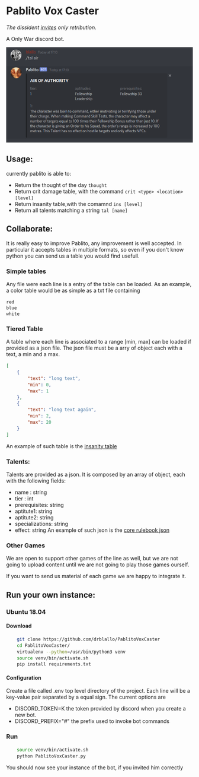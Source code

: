 # Pablito Vox Caster

*The dissident [invites](https://discordapp.com/oauth2/authorize?client_id=697772823044948019&permissions=2048&scope=bot) only retribution.*

A Only War discord bot.

![alt text](https://github.com/drblallo/PablitoVoxCaster/blob/master/pictures/examples/talent.png  "talent example")

## Usage:
currently pablito is able to:
* Return the thought of the day
  ```thought```
* Return crit damage table, with the command
  ```crit <type> <location> [level]```
* Return insanity table,with the comamnd
```ins [level]```
* Return all talents matching a string
```tal [name]```

## Collaborate:
It is really easy to improve Pablito, any improvement is well accepted. In particular it accepts tables in multiple formats, so even if you don't know python you can send us a table you would find usefull.

### Simple tables
Any file were each line is a entry of the table can be loaded.
As an example, a color table would be as simple as a txt file containing
```
red
blue
white
```

### Tiered Table
A table where each line is associated to a range [min, max] can be loaded if provided as a json file.
The json file must be a arry of object each with a text, a min and a max.
```json
[
	{
		"text": "long text",
		"min": 0,
		"max": 1
	},
	{
		"text": "long text again",
		"min": 2,
		"max": 20
	}
]
```
An example of such table is  the [insanity table](https://github.com/drblallo/PablitoVoxCaster/blob/master/tables/insanity.json)

### Talents:
Talents are provided as a json. It is composed by an array of object, each with the following fields:
* name : string
* tier : int
* prerequisites: string
* aptitute1: string
* aptitute2: string
* specializations: string
* effect: string
An example of such json is the [core rulebook json](https://github.com/drblallo/PablitoVoxCaster/blob/master/talents/talents.json)

### Other Games
We are open to support other games of the line as well, but we are not going to upload content until we are not going to play those games ourself.

If you want to send us material of each game we are happy to integrate it.

## Run your own instance:

### Ubuntu 18.04

#### Download
```bash
	git clone https://github.com/drblallo/PablitoVoxCaster
	cd PablitoVoxCaster/
	virtualenv --python=/usr/bin/python3 venv
	source venv/bin/activate.sh
	pip install requirements.txt
```

#### Configuration
Create a file called .env top level directory of the project.
Each line will be a key-value pair separated by a equal sign.
The current options are
* DISCORD_TOKEN=K 
	the token provided by discord when you create a new bot.
* DISCORD_PREFIX="#"
	the prefix used to invoke bot commands

### Run
```bash
	source venv/bin/activate.sh
	python PablitoVoxCaster.py
````
You should now see your instance of the bot, if you invited him correctly

